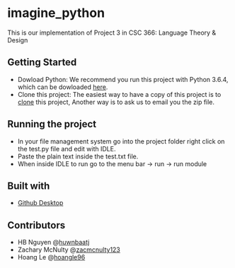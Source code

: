 # imagine_python
This is our implementation of Project 3 in CSC 366: Language Theory & Design
## Getting Started
* Dowload Python: We recommend you run this project with Python 3.6.4, which can be dowloaded [here](https://www.python.org/downloads/release/python-364/).
* Clone this project: The easiest way to have a copy of this project is to [clone](https://help.github.com/articles/cloning-a-repository/) this project, Another way is to ask us to email you the zip file.

## Running the project
* In your file management system go into the project folder right click on the test.py file and edit with IDLE.
* Paste the plain text inside the test.txt file.
* When inside IDLE to run go to the menu bar -> run -> run module

## Built with
* [Github Desktop](https://desktop.github.com/)

## Contributors
* HB Nguyen @[huwnbaatj](https://github.com/huwnbaatj)
* Zachary McNulty @[zacmcnulty123](https://github.com/zacmcnulty123)
* Hoang Le @[hoangle96](https://github.com/hoangle96)